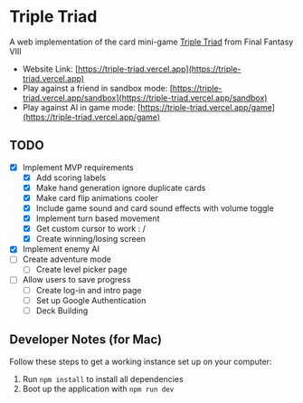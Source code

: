 # Triple Triad
A web implementation of the card mini-game [Triple Triad](https://finalfantasy.fandom.com/wiki/Triple_Triad_(Final_Fantasy_VIII)) from Final Fantasy VIII

- Website Link: [https://triple-triad.vercel.app](https://triple-triad.vercel.app)
- Play against a friend in sandbox mode: [https://triple-triad.vercel.app/sandbox](https://triple-triad.vercel.app/sandbox)
- Play against AI in game mode: [https://triple-triad.vercel.app/game](https://triple-triad.vercel.app/game)

## TODO
- [x] Implement MVP requirements
    - [x] Add scoring labels
    - [x] Make hand generation ignore duplicate cards
    - [x] Make card flip animations cooler
    - [x] Include game sound and card sound effects with volume toggle
    - [x] Implement turn based movement
    - [x] Get custom cursor to work : /
    - [x] Create winning/losing screen
- [x] Implement enemy AI
- [ ] Create adventure mode
    - [ ] Create level picker page
- [ ] Allow users to save progress
    - [ ] Create log-in and intro page
    - [ ] Set up Google Authentication
    - [ ] Deck Building

## Developer Notes (for Mac)
Follow these steps to get a working instance set up on your computer:

1) Run `npm install` to install all dependencies
2) Boot up the application with `npm run dev`
